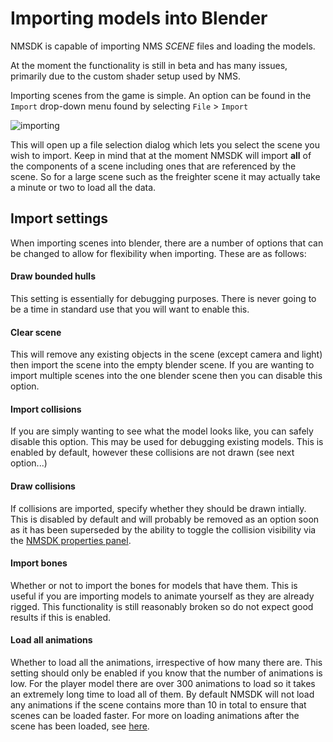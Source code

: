 # Importing models into Blender

NMSDK is capable of importing NMS *SCENE* files and loading the models.

At the moment the functionality is still in beta and has many issues, primarily due to the custom shader setup used by NMS.

Importing scenes from the game is simple. An option can be found in the `Import` drop-down menu found by selecting `File` > `Import`

![importing](../../images/import.png)

This will open up a file selection dialog which lets you select the scene you wish to import.
Keep in mind that at the moment NMSDK will import **all** of the components of a scene including ones that are referenced by the scene. So for a large scene such as the freighter scene it may actually take a minute or two to load all the data.

## Import settings

When importing scenes into blender, there are a number of options that can be changed to allow for flexibility when importing. These are as follows:

#### Draw bounded hulls

This setting is essentially for debugging purposes. There is never going to be a time in standard use that you will want to enable this.

#### Clear scene

This will remove any existing objects in the scene (except camera and light) then import the scene into the empty blender scene. If you are wanting to import multiple scenes into the one blender scene then you can disable this option.

#### Import collisions

If you are simply wanting to see what the model looks like, you can safely disable this option. This may be used for debugging existing models.
This is enabled by default, however these collisions are not drawn (see next option...)

#### Draw collisions

If collisions are imported, specify whether they should be drawn intially. This is disabled by default and will probably be removed as an option soon as it has been superseded by the ability to toggle the collision visibility via the [NMSDK properties panel](../settings.md#scene_tools).

#### Import bones

Whether or not to import the bones for models that have them. This is useful if you are importing models to animate yourself as they are already rigged.
This functionality is still reasonably broken so do not expect good results if this is enabled.

#### Load all animations

Whether to load all the animations, irrespective of how many there are.
This setting should only be enabled if you know that the number of animations is low. For the player model there are over 300 animations to load so it takes an extremely long time to load all of them.
By default NMSDK will not load any animations if the scene contains more than 10 in total to ensure that scenes can be loaded faster.
For more on loading animations after the scene has been loaded, see [here](../settings.md#animation_controls).